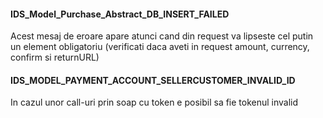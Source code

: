 #### IDS_Model_Purchase_Abstract_DB_INSERT_FAILED

Acest mesaj de eroare apare atunci cand din request va lipseste cel putin un element obligatoriu (verificati daca aveti
in request amount, currency, confirm si returnURL)

#### IDS_MODEL_PAYMENT_ACCOUNT_SELLERCUSTOMER_INVALID_ID
In cazul unor call-uri prin soap cu token e posibil sa fie tokenul invalid